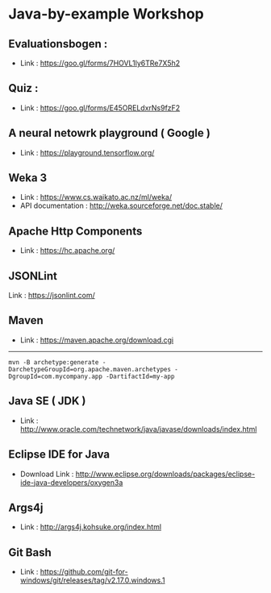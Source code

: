 # Java-by-example Workshop

## Evaluationsbogen :

* Link : https://goo.gl/forms/7HOVL1ly6TRe7X5h2

## Quiz :

* Link : https://goo.gl/forms/E45ORELdxrNs9fzF2

## A neural netowrk playground ( Google ) 

* Link : https://playground.tensorflow.org/

## Weka 3

* Link : https://www.cs.waikato.ac.nz/ml/weka/
* API documentation : http://weka.sourceforge.net/doc.stable/

## Apache Http Components

* Link : https://hc.apache.org/

## JSONLint 

Link : https://jsonlint.com/

## Maven

* Link : https://maven.apache.org/download.cgi 

----

    mvn -B archetype:generate -DarchetypeGroupId=org.apache.maven.archetypes -DgroupId=com.mycompany.app -DartifactId=my-app


## Java SE ( JDK )

* Link : http://www.oracle.com/technetwork/java/javase/downloads/index.html

## Eclipse IDE for Java

* Download Link : http://www.eclipse.org/downloads/packages/eclipse-ide-java-developers/oxygen3a

## Args4j 

* Link : http://args4j.kohsuke.org/index.html

## Git Bash

* Link : https://github.com/git-for-windows/git/releases/tag/v2.17.0.windows.1
